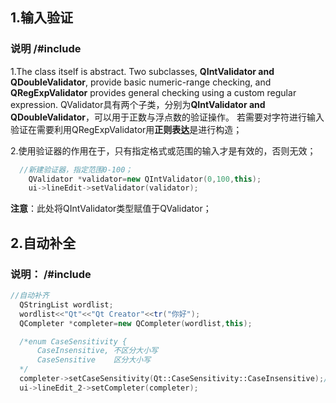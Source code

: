 ## 1.输入验证
### 说明  /#include<QValidator>
1.The class itself is abstract. Two subclasses, **QIntValidator and QDoubleValidator**, provide basic numeric-range checking, and **QRegExpValidator** provides general checking using a custom regular expression.
QValidator具有两个子类，分别为**QIntValidator and QDoubleValidator**，可以用于正数与浮点数的验证操作。
若需要对字符进行输入验证在需要利用QRegExpValidator用**正则表达**是进行构造；

2.使用验证器的作用在于，只有指定格式或范围的输入才是有效的，否则无效；

```cpp
  //新建验证器，指定范围0-100；
    QValidator *validator=new QIntValidator(0,100,this);
    ui->lineEdit->setValidator(validator);
```
**注意**：此处将QIntValidator类型赋值于QValidator； 

## 2.自动补全
### 说明： /#include<QCompleter>
  ```cpp
  //自动补齐
    QStringList wordlist;
    wordlist<<"Qt"<<"Qt Creator"<<tr("你好");
    QCompleter *completer=new QCompleter(wordlist,this);

    /*enum CaseSensitivity {
        CaseInsensitive, 不区分大小写
        CaseSensitive    区分大小写
    */
    completer->setCaseSensitivity(Qt::CaseSensitivity::CaseInsensitive);//不区分大小写
    ui->lineEdit_2->setCompleter(completer);
 
```
